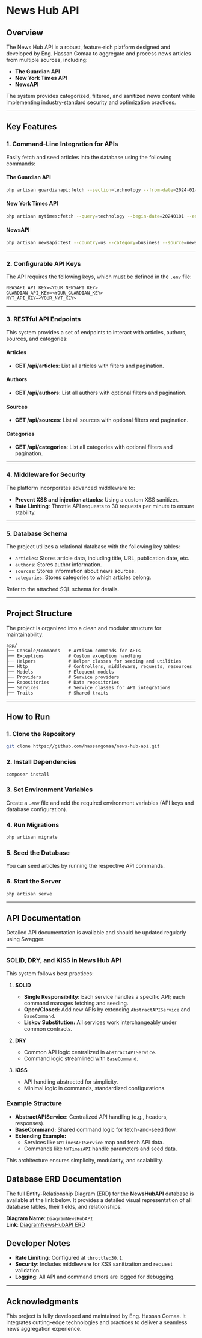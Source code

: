 # News Hub API

## Overview
The News Hub API is a robust, feature-rich platform designed and developed by Eng. Hassan Gomaa to aggregate and process news articles from multiple sources, including:

- **The Guardian API**
- **New York Times API**
- **NewsAPI**

The system provides categorized, filtered, and sanitized news content while implementing industry-standard security and optimization practices.

---

## Key Features

### 1. Command-Line Integration for APIs
Easily fetch and seed articles into the database using the following commands:

#### **The Guardian API**
```bash
php artisan guardianapi:fetch --section=technology --from-date=2024-01-01
```

#### **New York Times API**
```bash
php artisan nytimes:fetch --query=technology --begin-date=20240101 --end-date=20241231 --page=0
```

#### **NewsAPI**
```bash
php artisan newsapi:test --country=us --category=business --source=newsapi
```

---

### 2. Configurable API Keys
The API requires the following keys, which must be defined in the `.env` file:

```env
NEWSAPI_API_KEY=<YOUR_NEWSAPI_KEY>
GUARDIAN_API_KEY=<YOUR_GUARDIAN_KEY>
NYT_API_KEY=<YOUR_NYT_KEY>
```

---

### 3. RESTful API Endpoints
This system provides a set of endpoints to interact with articles, authors, sources, and categories:

#### **Articles**
- **GET /api/articles**: List all articles with filters and pagination.

#### **Authors**
- **GET /api/authors**: List all authors with optional filters and pagination.

#### **Sources**
- **GET /api/sources**: List all sources with optional filters and pagination.

#### **Categories**
- **GET /api/categories**: List all categories with optional filters and pagination.

---

### 4. Middleware for Security
The platform incorporates advanced middleware to:

- **Prevent XSS and injection attacks**: Using a custom XSS sanitizer.
- **Rate Limiting**: Throttle API requests to 30 requests per minute to ensure stability.

---

### 5. Database Schema
The project utilizes a relational database with the following key tables:

- `articles`: Stores article data, including title, URL, publication date, etc.
- `authors`: Stores author information.
- `sources`: Stores information about news sources.
- `categories`: Stores categories to which articles belong.

Refer to the attached SQL schema for details.

---

## Project Structure
The project is organized into a clean and modular structure for maintainability:

```plaintext
app/
├── Console/Commands   # Artisan commands for APIs
├── Exceptions         # Custom exception handling
├── Helpers            # Helper classes for seeding and utilities
├── Http               # Controllers, middleware, requests, resources
├── Models             # Eloquent models
├── Providers          # Service providers
├── Repositories       # Data repositories
├── Services           # Service classes for API integrations
├── Traits             # Shared traits
```

---

## How to Run

### 1. Clone the Repository
```bash
git clone https://github.com/hassangomaa/news-hub-api.git
```

### 2. Install Dependencies
```bash
composer install
```

### 3. Set Environment Variables
Create a `.env` file and add the required environment variables (API keys and database configuration).

### 4. Run Migrations
```bash
php artisan migrate
```

### 5. Seed the Database
You can seed articles by running the respective API commands.

### 6. Start the Server
```bash
php artisan serve
```

---

## API Documentation
Detailed API documentation is available and should be updated regularly using Swagger.

---


### SOLID, DRY, and KISS in News Hub API

This system follows best practices:

1. **SOLID**  
   - **Single Responsibility:** Each service handles a specific API; each command manages fetching and seeding.  
   - **Open/Closed:** Add new APIs by extending `AbstractAPIService` and `BaseCommand`.  
   - **Liskov Substitution:** All services work interchangeably under common contracts.

2. **DRY**  
   - Common API logic centralized in `AbstractAPIService`.  
   - Command logic streamlined with `BaseCommand`.  

3. **KISS**  
   - API handling abstracted for simplicity.  
   - Minimal logic in commands, standardized configurations.

### Example Structure

- **AbstractAPIService:** Centralized API handling (e.g., headers, responses).  
- **BaseCommand:** Shared command logic for fetch-and-seed flow.  
- **Extending Example:**  
   - Services like `NYTimesAPIService` map and fetch API data.  
   - Commands like `NYTimesAPI` handle parameters and seed data.

This architecture ensures simplicity, modularity, and scalability.


## Database ERD Documentation

The full Entity-Relationship Diagram (ERD) for the **NewsHubAPI** database is available at the link below. It provides a detailed visual representation of all database tables, their fields, and relationships.

**Diagram Name**: `DiagramNewsHubAPI`  
**Link**: [DiagramNewsHubAPI ERD](https://dbdocs.io/hassan.gomaa.dev/DiagramNewsHubAPI)


## Developer Notes
- **Rate Limiting**: Configured at `throttle:30,1`.
- **Security**: Includes middleware for XSS sanitization and request validation.
- **Logging**: All API and command errors are logged for debugging.

---

## Acknowledgments
This project is fully developed and maintained by Eng. Hassan Gomaa. It integrates cutting-edge technologies and practices to deliver a seamless news aggregation experience.



